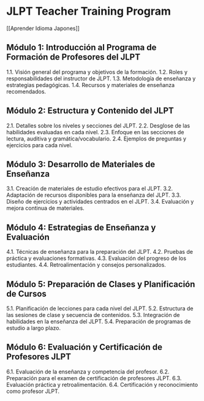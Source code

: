 # JLPT Teacher Training Program

[[Aprender Idioma Japones]]

## Módulo 1: Introducción al Programa de Formación de Profesores del JLPT

1.1. Visión general del programa y objetivos de la formación.
1.2. Roles y responsabilidades del instructor de JLPT.
1.3. Metodología de enseñanza y estrategias pedagógicas.
1.4. Recursos y materiales de enseñanza recomendados.

## Módulo 2: Estructura y Contenido del JLPT

2.1. Detalles sobre los niveles y secciones del JLPT.
2.2. Desglose de las habilidades evaluadas en cada nivel.
2.3. Enfoque en las secciones de lectura, auditiva y gramática/vocabulario.
2.4. Ejemplos de preguntas y ejercicios para cada nivel.

## Módulo 3: Desarrollo de Materiales de Enseñanza

3.1. Creación de materiales de estudio efectivos para el JLPT.
3.2. Adaptación de recursos disponibles para la enseñanza del JLPT.
3.3. Diseño de ejercicios y actividades centrados en el JLPT.
3.4. Evaluación y mejora continua de materiales.

## Módulo 4: Estrategias de Enseñanza y Evaluación

4.1. Técnicas de enseñanza para la preparación del JLPT.
4.2. Pruebas de práctica y evaluaciones formativas.
4.3. Evaluación del progreso de los estudiantes.
4.4. Retroalimentación y consejos personalizados.

## Módulo 5: Preparación de Clases y Planificación de Cursos

5.1. Planificación de lecciones para cada nivel del JLPT.
5.2. Estructura de las sesiones de clase y secuencia de contenidos.
5.3. Integración de habilidades en la enseñanza del JLPT.
5.4. Preparación de programas de estudio a largo plazo.

## Módulo 6: Evaluación y Certificación de Profesores JLPT

6.1. Evaluación de la enseñanza y competencia del profesor.
6.2. Preparación para el examen de certificación de profesores JLPT.
6.3. Evaluación práctica y retroalimentación.
6.4. Certificación y reconocimiento como profesor JLPT.



